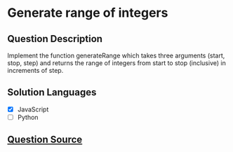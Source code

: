 # Generate range of integers

## Question Description

Implement the function generateRange which takes three arguments (start, stop, step) and returns the range of integers from start to stop (inclusive) in increments of step.

## Solution Languages

- [x] JavaScript
- [ ] Python

## [Question Source](https://www.codewars.com/kata/55eca815d0d20962e1000106)

